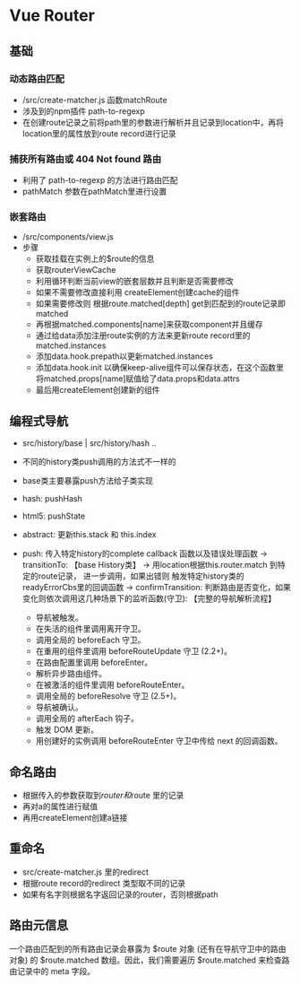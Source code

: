 # Vue Router
## 基础
### 动态路由匹配
- /src/create-matcher.js 函数matchRoute
- 涉及到的npm插件 path-to-regexp
- 在创建route记录之前将path里的参数进行解析并且记录到location中，再将location里的属性放到route record进行记录
### 捕获所有路由或 404 Not found 路由
- 利用了 path-to-regexp 的方法进行路由匹配
- pathMatch 参数在pathMatch里进行设置
### 嵌套路由
- /src/components/view.js
- 步骤
    - 获取挂载在实例上的$route的信息
    - 获取routerViewCache
    - 利用循环判断当前view的嵌套层数并且判断是否需要修改
    - 如果不需要修改直接利用 createElement创建cache的组件
    - 如果需要修改则 根据route.matched\[depth]  get到匹配到的route记录即matched
    - 再根据matched.components\[name]来获取component并且缓存
    - 通过给data添加注册route实例的方法来更新route record里的matched.instances
    - 添加data.hook.prepath以更新matched.instances
    - 添加data.hook.init 以确保keep-alive组件可以保存状态，在这个函数里将matched.props\[name]赋值给了data.props和data.attrs
    - 最后用createElement创建新的组件
## 编程式导航
- src/history/base | src/history/hash ..
- 不同的history类push调用的方法式不一样的
- base类主要暴露push方法给子类实现
- hash: pushHash
- html5: pushState
- abstract: 更新this.stack 和 this.index
- push: 传入特定history的complete callback 函数以及错误处理函数 ->  transitionTo: 【base History类】 -> 用location根据this.router.match 到特定的route记录， 进一步调用，如果出错则 触发特定history类的readyErrorCbs里的回调函数 -> confirmTransition: 判断路由是否变化，如果变化则依次调用这几种场景下的监听函数(守卫): 【完整的导航解析流程】
   
    - 导航被触发。
    - 在失活的组件里调用离开守卫。
    - 调用全局的 beforeEach 守卫。
    - 在重用的组件里调用 beforeRouteUpdate 守卫 (2.2+)。
    - 在路由配置里调用 beforeEnter。
    - 解析异步路由组件。
    - 在被激活的组件里调用 beforeRouteEnter。
    - 调用全局的 beforeResolve 守卫 (2.5+)。
    - 导航被确认。
    - 调用全局的 afterEach 钩子。
    - 触发 DOM 更新。
    - 用创建好的实例调用 beforeRouteEnter 守卫中传给 next 的回调函数。

## 命名路由
- 根据传入的参数获取到$router和$route 里的记录
- 再对a的属性进行赋值
- 再用createElement创建a链接

## 重命名
- src/create-matcher.js 里的redirect
- 根据route record的redirect 类型取不同的记录
- 如果有名字则根据名字返回记录的router，否则根据path

## 路由元信息
一个路由匹配到的所有路由记录会暴露为 $route 对象 (还有在导航守卫中的路由对象) 的 $route.matched 数组。因此，我们需要遍历 $route.matched 来检查路由记录中的 meta 字段。